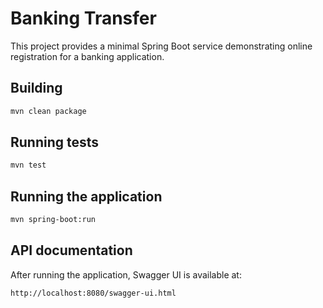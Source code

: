 # Banking Transfer

This project provides a minimal Spring Boot service demonstrating online registration for a banking application.

## Building

```bash
mvn clean package
```

## Running tests

```bash
mvn test
```

## Running the application

```bash
mvn spring-boot:run
```

## API documentation

After running the application, Swagger UI is available at:

```
http://localhost:8080/swagger-ui.html
```

